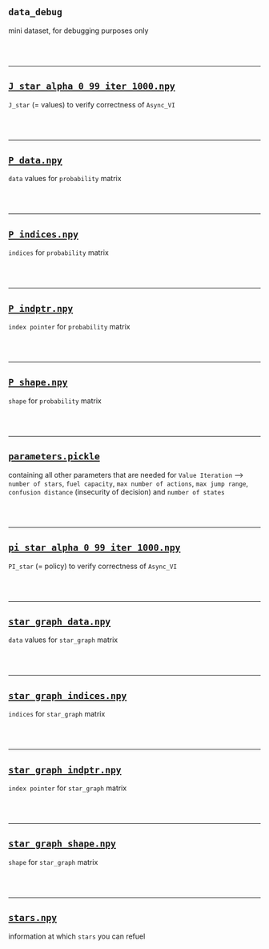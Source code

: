 ## `data_debug`

mini dataset, for debugging purposes only

<br/><br/>

-------

## <a href='J_star_alpha_0_99_iter_1000.npy' target='_blank'>`J_star_alpha_0_99_iter_1000.npy`</a>

`J_star` (= values) to verify correctness of `Async_VI`

<br/><br/>

-------

## <a href='P_data.npy' target='_blank'>`P_data.npy`</a>

`data` values for `probability` matrix

<br/><br/>

-------

## <a href='P_indices.npy' target='_blank'>`P_indices.npy`</a>

`indices` for `probability` matrix

<br/><br/>

-------

## <a href='P_indptr.npy' target='_blank'>`P_indptr.npy`</a>

`index pointer` for `probability` matrix

<br/><br/>

-------

## <a href='P_shape.npy' target='_blank'>`P_shape.npy`</a>

`shape` for `probability` matrix

<br/><br/>

-------

## <a href='parameters.pickle' target='_blank'>`parameters.pickle`</a>

containing all other parameters that are needed for `Value Iteration` --> `number of stars`, `fuel capacity`, `max number of actions`, `max jump range`, `confusion distance` (insecurity of decision) and `number of states`

<br/><br/>

-------

## <a href='pi_star_alpha_0_99_iter_1000.npy' target='_blank'>`pi_star_alpha_0_99_iter_1000.npy`</a>

`PI_star` (= policy) to verify correctness of `Async_VI`

<br/><br/>

-------

## <a href='star_graph_data.npy' target='_blank'>`star_graph_data.npy`</a>

`data` values for `star_graph` matrix

<br/><br/>

-------

## <a href='star_graph_indices.npy' target='_blank'>`star_graph_indices.npy`</a>

`indices` for `star_graph` matrix

<br/><br/>

-------

## <a href='star_graph_indptr.npy' target='_blank'>`star_graph_indptr.npy`</a>

`index pointer` for `star_graph` matrix

<br/><br/>

-------

## <a href='star_graph_shape.npy' target='_blank'>`star_graph_shape.npy`</a>

`shape` for `star_graph` matrix

<br/><br/>

-------

## <a href='stars.npy' target='_blank'>`stars.npy`</a>

information at which `stars` you can refuel